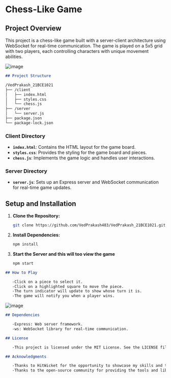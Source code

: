 # Chess-Like Game

## Project Overview

This project is a chess-like game built with a server-client architecture using WebSocket for real-time communication. The game is played on a 5x5 grid with two players, each controlling characters with unique movement abilities.

![image](https://github.com/user-attachments/assets/8a0ea6d0-d6d4-4a69-a4d5-e2850b196166)


```markdown
## Project Structure

/VedPrakash_21BCE1021
├── /client
│   ├── index.html
│   ├── styles.css
│   └── chess.js
├── /server
│   └── server.js
├── package.json
└── package-lock.json
```

### Client Directory

- **`index.html`**: Contains the HTML layout for the game board.
- **`styles.css`**: Provides the styling for the game board and pieces.
- **`chess.js`**: Implements the game logic and handles user interactions.

### Server Directory

- **`server.js`**: Sets up an Express server and WebSocket communication for real-time game updates.

## Setup and Installation

1. **Clone the Repository:**
   ```bash
   git clone https://github.com/VedPrakash483/VedPrakash_21BCE1021.git

2. **Install Dependencies:**
   ```bash
   npm install

3. **Start the Server and this will too view the game**
   ```bash
   npm start

   
```markdown
## How to Play

   -Click on a piece to select it.
   -Click on a highlighted square to move the piece.
   -The turn indicator will update to show whose turn it is.
   -The game will notify you when a player wins.
```
![image](https://github.com/user-attachments/assets/4500a563-c86b-48f4-9b5b-a4281002cc1b)

```markdown
## Dependencies

   -Express: Web server framework.
   -ws: WebSocket library for real-time communication.
```
```markdown
## License

   -This project is licensed under the MIT License. See the LICENSE file for details.
```
```markdown
## Acknowledgments

   -Thanks to HitWicket for the opportunity to showcase my skills and to present my intrest in the company.
   -Thanks to the open-source community for providing the tools and libraries used in this project.
```

